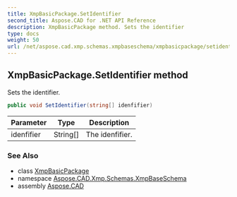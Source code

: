 ```yaml
---
title: XmpBasicPackage.SetIdentifier
second_title: Aspose.CAD for .NET API Reference
description: XmpBasicPackage method. Sets the identifier
type: docs
weight: 50
url: /net/aspose.cad.xmp.schemas.xmpbaseschema/xmpbasicpackage/setidentifier/
---
```

## XmpBasicPackage.SetIdentifier method

Sets the identifier.

```csharp
public void SetIdentifier(string[] idenfifier)
```

| Parameter | Type | Description |
| --- | --- | --- |
| idenfifier | String[] | The idenfifier. |

### See Also

* class [XmpBasicPackage](../)
* namespace [Aspose.CAD.Xmp.Schemas.XmpBaseSchema](../../../aspose.cad.xmp.schemas.xmpbaseschema/)
* assembly [Aspose.CAD](../../../)


